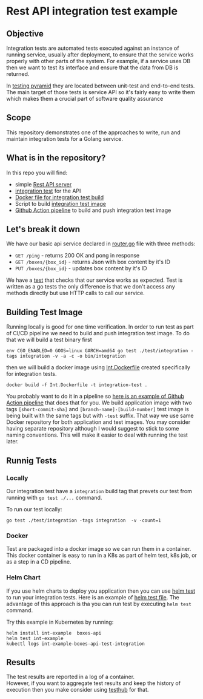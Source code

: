# Rest API integration test example

## Objective

Integration tests are automated tests executed against an instance of running service, usually after deployment, to ensure that the service works properly with other parts of the system. For example, if a service uses DB then we want to test its interface and ensure that the data from DB is returned.  

In [testing pyramid](https://martinfowler.com/articles/practical-test-pyramid.html) they are located between unit-test and end-to-end tests. The main target of those tests is service API so it's fairly easy to write them which makes them a crucial part of software quality assurance

## Scope 

This repository demonstrates one of the approaches to write, run and maintain integration tests for a Golang service. 

## What is in the repository?

In this repo you will find: 
- simple [Rest API server](/pkg/router/router.go)
- [integration test](/test/integration/rest_service_test.go) for the API
- [Docker file for integration test build](Int.Dockerfile)
- Script to build [integration test image](/Makefile)
- [Github Action pipeline](/.github/workflows/build.yaml) to build and push integration test image 

## Let's break it down
We have our basic api service declared in [router.go](/pkg/router/router.go) file with three methods:
 - `GET /ping` - returns 200 OK and pong in response
 - `GET /boxes/{box_id}` - returns Json with box content by it's ID
 - `PUT /boxes/{box_id}` - updates box content by it's ID

We have a [test](/test/integration/rest_service_test.go) that checks that our service works as expected. Test is written as a go tests the only difference is that we don't access any methods directly but use HTTP calls to call our service.  



## Building Test Image 
Running locally is good for one time verification. In order to run test as part of CI/CD pipeline we need to build and push integration test image. To do that we will build a test binary first 
```
env CGO_ENABLED=0 GOOS=linux GARCH=amd64 go test ./test/integration -tags integration -v -a -c -o bin/integration
```

then we will build a docker image using [Int.Dockerfile](Int.Dockerfile) created specifically for integration tests. 

```
docker build -f Int.Dockerfile -t integration-test .
```

You probably want to do it in a pipeline so [here is an example of Github Action pipeline](.github/workflows/build.yaml) that does that for you.
We build application image with two tags `[short-commit-sha]` and `[branch-name]-[build-number]` test image is being built with the same tags but with  `-test` suffix. That way we use same Docker repository for both application and test images. You may consider having separate repository although I would suggest to stick to some naming conventions. This will make it easier to deal with running the test later. 


## Runnig Tests

### Locally
Our integration test have a `integration` build tag that prevets our test from running with `go test ./...` command. 

To run our test locally: 
```
go test ./test/integration -tags integration  -v -count=1
```

### Docker

Test are packaged into a docker image so we can run them in a container. This docker container is easy to run in a K8s as part of helm test, k8s job, or as a step in a CD pipeline.


### Helm Chart 

If you use helm charts to deploy you application then you can use [helm test](https://helm.sh/docs/topics/chart_tests/) to run your integration tests. Here is an example of [helm test file](/helm/boxes-api/templates/tests/test-integration.yaml). 
The advantage of this approach is tha you can run test by executing `helm test` command. 

Try this example in Kubernetes by running:
```
helm install int-example  boxes-api 
helm test int-example
kubectl logs int-example-boxes-api-test-integration
```

## Results 
The test results are reported in a log of a container.  
However, if you want to aggregate test results and keep the history of execution then you make consider using [testhub](https://github.com/testhub-io/testhub) for that. 
